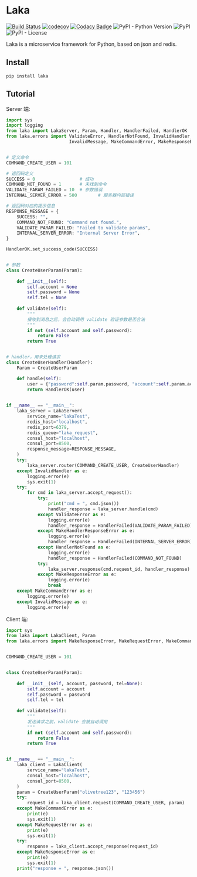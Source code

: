# Laka
[![Build Status](https://travis-ci.org/olivetree123/Laka.svg?branch=master)](https://travis-ci.org/olivetree123/Laka)  [![codecov](https://codecov.io/gh/olivetree123/Laka/branch/master/graph/badge.svg)](https://codecov.io/gh/olivetree123/Laka)  [![Codacy Badge](https://api.codacy.com/project/badge/Grade/27a69db7d26b4642b77f292711c35022)](https://www.codacy.com/manual/olivetree123/Laka?utm_source=github.com&amp;utm_medium=referral&amp;utm_content=olivetree123/Laka&amp;utm_campaign=Badge_Grade)  ![PyPI - Python Version](https://img.shields.io/pypi/pyversions/laka)  ![PyPI](https://img.shields.io/pypi/v/laka?color=blue)  ![PyPI - License](https://img.shields.io/pypi/l/laka)  

Laka is a microservice framework for Python, based on json and redis.

## Install
``` shell
pip install laka
```

## Tutorial

Server 端:
``` python
import sys
import logging
from laka import LakaServer, Param, Handler, HandlerFailed, HandlerOK
from laka.errors import ValidateError, HandlerNotFound, InvalidHandler, \
                        InvalidMessage, MakeCommandError, MakeResponseError, MakeHandlerResponseError


# 定义命令
COMMAND_CREATE_USER = 101

# 返回码定义
SUCCESS = 0                 # 成功
COMMAND_NOT_FOUND = 1       # 未找到命令
VALIDATE_PARAM_FAILED = 10  # 参数错误
INTERNAL_SERVER_ERROR = 500        # 服务器内部错误

# 返回码对应的提示信息
RESPONSE_MESSAGE = {
    SUCCESS: "",
    COMMAND_NOT_FOUND: "Command not found.",
    VALIDATE_PARAM_FAILED: "Failed to validate params",
    INTERNAL_SERVER_ERROR: "Internal Server Error",
}

HandlerOK.set_success_code(SUCCESS)


# 参数
class CreateUserParam(Param):
    
    def __init__(self):
        self.account = None
        self.password = None
        self.tel = None
    
    def validate(self):
        """
        接收到消息之后，会自动调用 validate 验证参数是否合法
        """
        if not (self.account and self.password):
            return False
        return True


# handler，用来处理请求
class CreateUserHandler(Handler):
    Param = CreateUserParam

    def handle(self):
        user = {"password":self.param.password, "account":self.param.account}
        return HandlerOK(user)
    

if __name__ == "__main__":
    laka_server = LakaServer(
        service_name="lakaTest",
        redis_host="localhost", 
        redis_port=6379, 
        redis_queue="laka_request", 
        consul_host="localhost",
        consul_port=8500,
        response_message=RESPONSE_MESSAGE,
    )
    try:
        laka_server.router(COMMAND_CREATE_USER, CreateUserHandler)
    except InvalidHandler as e:
        logging.error(e)
        sys.exit(1)
    try:
        for cmd in laka_server.accept_request():
            try:
                print("cmd = ", cmd.json())
                handler_response = laka_server.handle(cmd)
            except ValidateError as e:
                logging.error(e)
                handler_response = HandlerFailed(VALIDATE_PARAM_FAILED)
            except MakeHandlerResponseError as e:
                logging.error(e)
                handler_response = HandlerFailed(INTERNAL_SERVER_ERROR)
            except HandlerNotFound as e:
                logging.error(e)
                handler_response = HandlerFailed(COMMAND_NOT_FOUND)
            try:
                laka_server.response(cmd.request_id, handler_response)
            except MakeResponseError as e:
                logging.error(e)
                break
    except MakeCommandError as e:
        logging.error(e)
    except InvalidMessage as e:
        logging.error(e)
```


Client 端:
``` python
import sys
from laka import LakaClient, Param
from laka.errors import MakeResponseError, MakeRequestError, MakeCommandError


COMMAND_CREATE_USER = 101


class CreateUserParam(Param):
    
    def __init__(self, account, password, tel=None):
        self.account = account
        self.password = password
        self.tel = tel
    
    def validate(self):
        """
        发送请求之前，validate 会被自动调用
        """
        if not (self.account and self.password):
            return False
        return True


if __name__ == "__main__":
    laka_client = LakaClient(
        service_name="lakaTest",
        consul_host="localhost",
        consul_port=8500,
    )
    param = CreateUserParam("olivetree123", "123456")
    try:
        request_id = laka_client.request(COMMAND_CREATE_USER, param)
    except MakeCommandError as e:
        print(e)
        sys.exit(1)
    except MakeRequestError as e:
        print(e)
        sys.exit(1)
    try:
        response = laka_client.accept_response(request_id)
    except MakeResponseError as e:
        print(e)
        sys.exit(1)
    print("response = ", response.json())
```